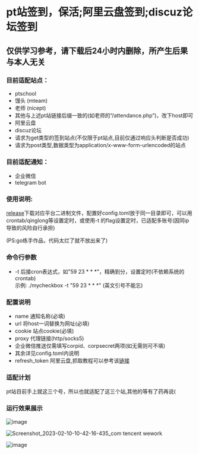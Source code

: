 # pt站签到，保活;阿里云盘签到;discuz论坛签到
## 仅供学习参考，请下载后24小时内删除，所产生后果与本人无关  

### 目前适配站点：  
* ptschool  
* 馒头 (mteam)
* 老师 (nicept)
* 其他与上述pt站链接后缀一致的(如老师的“/attendance.php”)，改下host即可
* 阿里云盘
* discuz论坛
* 请求为get类型的签到站点(不仅限于pt站点,目前仅通过响应头判断是否成功)
* 请求为post类型,数据类型为application/x-www-form-urlencoded的站点
### 目前适配通知：  
* 企业微信
* telegram bot
### 使用说明:  
[release](https://github.com/Ecalose/MyCheckBox/releases/latest)下载对应平台二进制文件，配置好config.toml放于同一目录即可，可以用crontab/qinglong等设置定时，或使用-t 的flag设置定时，已适配多账号(因同ip导致的风险自行承担) 

(PS:go练手作品，代码太烂了就不放出来了)

### 命令行参数
* -t 后接cron表达式，如"59 23 * * *"，精确到分，设置定时(不依赖系统的crontab)  
示例: ./mycheckbox -t "59 23 * * *" (英文引号不能忘)

### 配置说明
* name 通知名称(必填)
* url 将host一词替换为网址(必填)
* cookie 站点cookie(必填)
* proxy 代理链接(http/socks5)
* 企业微信推送仅需填写corpid、corpsecret两项(如无需则可不填)
* 其余详见config.toml内说明
* refresh_token 阿里云盘,抓取教程可以参考该[链接](https://alist.nn.ci/zh/guide/drivers/aliyundrive.html)

### 适配计划
pt站目前手上就这三个号，所以也就适配了这三个站,其他的等有了药再说(

### 运行效果展示
![image](https://user-images.githubusercontent.com/47114714/218457785-db669532-09f3-441f-9fe2-a7fb576642aa.png)

![Screenshot_2023-02-10-10-42-16-435_com tencent wework](https://user-images.githubusercontent.com/47114714/217987149-047880d4-2eb4-4c77-b468-59b0fae204bd.png)

![image](https://user-images.githubusercontent.com/47114714/218293924-ba9e4317-3725-4e69-9c35-9ac504064d4c.png)



